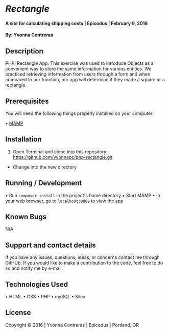 # _Rectangle_

#### A site for calculating shipping costs | Epicodus | February 9, 2016

#### By: Yvonna Contreras 

## Description

PHP: Rectangle App. This exercise was used to introduce Objects as a convenient way to store the same information for various entities. We practiced retrieving information from users through a form and when compared to our function, our app will determine if they made a square or a rectangle.

## Prerequisites

You will need the following things properly installed on your computer.

• [MAMP](https://www.mamp.info/en/downloads/)

## Installation

1. Open Terminal and clone into this repository: https://github.com/yvonnapc/php-rectangle.git
* Change into the new directory

## Running / Development

• Run `composer install` in the project's home directory
• Start MAMP
• In your web browser, go to `localhost:8889` to view the app

## Known Bugs

N/A

## Support and contact details

If you have any issues, questions, ideas, or concerns contact me through GitHUb. If you would like to make a contribution to the code, feel free to do so and notify me by e-mail.

## Technologies Used

• HTML
• CSS
• PHP
• mySQL
• Silex

## License

Copyright &copy; 2016  |  Yvonna Contreras  |  Epicodus  |  Portland, OR
